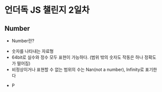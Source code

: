 # 언더독 JS 챌린지 2일차

## Number

-  Number란?
  * 숫자를 나타내는 자료형
  * 64bit로 실수와 정수 모두 표현이 가능하다. (범위 밖의 숫자도 작동은 하나 정확도가 떨어짐)
  * 비정상이거나 표현할 수 없는 범위의 수는 Nan(not a number), Infinity로 표기한다

- P
